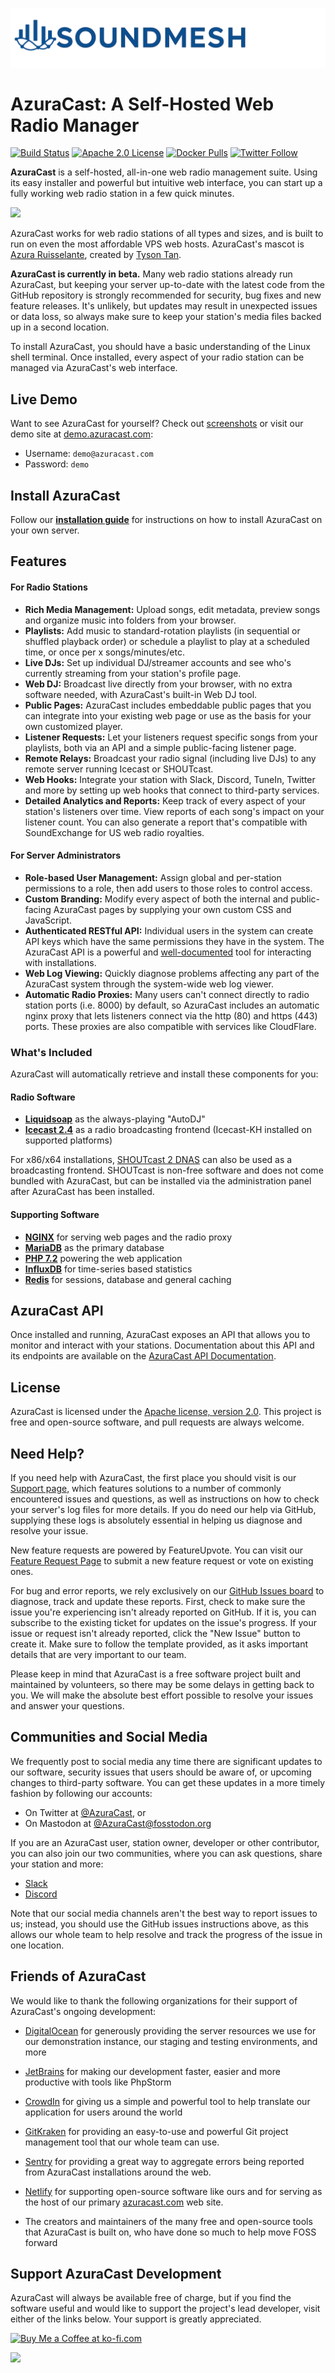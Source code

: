 ![](https://github.com/AzuraCast/AzuraCast/raw/master/resources/azuracast.png)

# AzuraCast: A Self-Hosted Web Radio Manager

[![Build Status](https://travis-ci.com/AzuraCast/AzuraCast.svg?branch=master)](https://travis-ci.com/AzuraCast/AzuraCast)
[![Apache 2.0 License](https://img.shields.io/github/license/azuracast/azuracast.svg)]()
[![Docker Pulls](https://img.shields.io/docker/pulls/azuracast/azuracast_radio.svg)](https://hub.docker.com/r/azuracast/azuracast_radio/)
[![Twitter Follow](https://img.shields.io/twitter/follow/azuracast.svg?style=social&label=Follow)](https://twitter.com/azuracast)

**AzuraCast** is a self-hosted, all-in-one web radio management suite. Using its easy installer and powerful but intuitive web interface, you can start up a fully working web radio station in a few quick minutes. 

![](https://www.azuracast.com/img/ScreenshotTour.gif)

AzuraCast works for web radio stations of all types and sizes, and is built to run on even the most affordable VPS web hosts. AzuraCast's mascot is [Azura Ruisselante](https://www.azuracast.com/about/mascot.html), created by [Tyson Tan](https://tysontan.deviantart.com/).

**AzuraCast is currently in beta.** Many web radio stations already run AzuraCast, but keeping your server up-to-date with the latest code from the GitHub repository is strongly recommended for security, bug fixes and new feature releases. It's unlikely, but updates may result in unexpected issues or data loss, so always make sure to keep your station's media files backed up in a second location.

To install AzuraCast, you should have a basic understanding of the Linux shell terminal. Once installed, every aspect of your radio station can be managed via AzuraCast's web interface.

## Live Demo

Want to see AzuraCast for yourself? Check out [screenshots](https://www.azuracast.com/about/screenshots.html) or visit
our demo site at [demo.azuracast.com](https://demo.azuracast.com/):

* Username: `demo@azuracast.com`
* Password: `demo`

## Install AzuraCast

Follow our **[installation guide](https://azuracast.com/install/)** for instructions on how to install AzuraCast on your own server.

## Features

#### For Radio Stations

- **Rich Media Management:** Upload songs, edit metadata, preview songs and organize music into folders from your browser.
- **Playlists:** Add music to standard-rotation playlists (in sequential or shuffled playback order) or schedule a playlist to play at a scheduled time, or once per x songs/minutes/etc.
- **Live DJs:** Set up individual DJ/streamer accounts and see who's currently streaming from your station's profile page.
- **Web DJ:** Broadcast live directly from your browser, with no extra software needed, with AzuraCast's built-in Web DJ tool.
- **Public Pages:** AzuraCast includes embeddable public pages that you can integrate into your existing web page or use as the basis for your own customized player.
- **Listener Requests:** Let your listeners request specific songs from your playlists, both via an API and a simple public-facing listener page.
- **Remote Relays:** Broadcast your radio signal (including live DJs) to any remote server running Icecast or SHOUTcast.
- **Web Hooks:** Integrate your station with Slack, Discord, TuneIn, Twitter and more by setting up web hooks that connect to third-party services.
- **Detailed Analytics and Reports:** Keep track of every aspect of your station's listeners over time. View reports of each song's impact on your listener count. You can also generate a report that's compatible with SoundExchange for US web radio royalties.

#### For Server Administrators

- **Role-based User Management:** Assign global and per-station permissions to a role, then add users to those roles to control access.
- **Custom Branding:** Modify every aspect of both the internal and public-facing AzuraCast pages by supplying your own custom CSS and JavaScript. 
- **Authenticated RESTful API:** Individual users in the system can create API keys which have the same permissions they have in the system. The AzuraCast API is a powerful and [well-documented](https://www.azuracast.com/api/index.html) tool for interacting with installations. 
- **Web Log Viewing:** Quickly diagnose problems affecting any part of the AzuraCast system through the system-wide web log viewer.
- **Automatic Radio Proxies:** Many users can't connect directly to radio station ports (i.e. 8000) by default, so AzuraCast includes an automatic nginx proxy that lets listeners connect via the http (80) and https (443) ports. These proxies are also compatible with services like CloudFlare.

### What's Included

AzuraCast will automatically retrieve and install these components for you:

#### Radio Software

* **[Liquidsoap](https://www.liquidsoap.info/)** as the always-playing "AutoDJ"
* **[Icecast 2.4](https://icecast.org/)** as a radio broadcasting frontend (Icecast-KH installed on supported platforms)

For x86/x64 installations, [SHOUTcast 2 DNAS](http://wiki.shoutcast.com/wiki/SHOUTcast_DNAS_Server_2) can also be used as a broadcasting frontend. SHOUTcast is non-free software and does not come bundled with AzuraCast, but can be installed via the administration panel after AzuraCast has been installed.

#### Supporting Software

* **[NGINX](https://www.nginx.com)** for serving web pages and the radio proxy
* **[MariaDB](https://mariadb.org/)** as the primary database
* **[PHP 7.2](https://secure.php.net/)** powering the web application
* **[InfluxDB](https://www.influxdata.com/)** for time-series based statistics
* **[Redis](https://redis.io/)** for sessions, database and general caching 

## AzuraCast API

Once installed and running, AzuraCast exposes an API that allows you to monitor and interact with your stations. Documentation about this API and its endpoints are available on the [AzuraCast API Documentation](https://www.azuracast.com/api/index.html).

## License

AzuraCast is licensed under the [Apache license, version 2.0](https://github.com/AzuraCast/AzuraCast/blob/master/LICENSE.txt). This project is free and open-source software, and pull requests are always welcome.

## Need Help?

If you need help with AzuraCast, the first place you should visit is our [Support page](https://www.azuracast.com/help/), which features solutions to a number of commonly encountered issues and questions, as well as instructions on how to check your server's log files for more details. If you do need our help via GitHub, supplying these logs is absolutely essential in helping us diagnose and resolve your issue.

New feature requests are powered by FeatureUpvote. You can visit our [Feature Request Page](https://features.azuracast.com/) to submit a new feature request or vote on existing ones.

For bug and error reports, we rely exclusively on our [GitHub Issues board](https://github.com/AzuraCast/AzuraCast/issues?q=is%3Aissue+is%3Aopen+sort%3Aupdated-desc) to diagnose, track and update these reports. First, check to make sure the issue you're experiencing isn't already reported on GitHub. If it is, you can subscribe to the existing ticket for updates on the issue's progress. If your issue or request isn't already reported, click the "New Issue" button to create it. Make sure to follow the template provided, as it asks important details that are very important to our team.

Please keep in mind that AzuraCast is a free software project built and maintained by volunteers, so there may be some delays in getting back to you. We will make the absolute best effort possible to resolve your issues and answer your questions.

## Communities and Social Media

We frequently post to social media any time there are significant updates to our software, security issues that users should be aware of, or upcoming changes to third-party software. You can get these updates in a more timely fashion by following our accounts:

- On Twitter at [@AzuraCast](https://twitter.com/azuracast), or
- On Mastodon at [@AzuraCast@fosstodon.org](https://fosstodon.org/@AzuraCast)

If you are an AzuraCast user, station owner, developer or other contributor, you can also join our two communities, where you can ask questions, share your station and more:

- [Slack](https://azuracast.com/slack)
- [Discord](https://azuracast.com/discord)

Note that our social media channels aren't the best way to report issues to us; instead, you should use the GitHub issues instructions above, as this allows our whole team to help resolve and track the progress of the issue in one location.

## Friends of AzuraCast

We would like to thank the following organizations for their support of AzuraCast's ongoing development:

- [DigitalOcean](https://m.do.co/c/21612b90440f) for generously providing the server resources we use for our demonstration instance, our staging and testing environments, and more
- [JetBrains](https://www.jetbrains.com/) for making our development faster, easier and more productive with tools like PhpStorm
- [CrowdIn](https://crowdin.com/) for giving us a simple and powerful tool to help translate our application for users around the world
- [GitKraken](https://www.gitkraken.com/invite/qBz1r2Kk) for providing an easy-to-use and powerful Git project management tool that our whole team can use.
- [Sentry](https://sentry.io/) for providing a great way to aggregate errors being reported from AzuraCast installations around the web.
- [Netlify](https://www.netlify.com/) for supporting open-source software like ours and for serving as the host of our primary [azuracast.com](https://www.azuracast.com/) web site.

- The creators and maintainers of the many free and open-source tools that AzuraCast is built on, who have done so much to help move FOSS forward

## Support AzuraCast Development

AzuraCast will always be available free of charge, but if you find the software useful and would like to support the project's lead developer, visit either of the links below. Your support is greatly appreciated.

<a href="https://ko-fi.com/silvereagle" target="_blank" title="Buy me a coffee!"><img height='32' style='border:0px;height:32px;' src='https://az743702.vo.msecnd.net/cdn/kofi1.png?v=b' border='0' alt='Buy Me a Coffee at ko-fi.com' /></a>

<a href="https://www.patreon.com/bePatron?u=232463" target="_blank" title="Become a Patron"><img src="https://c5.patreon.com/external/logo/become_a_patron_button.png"></a>
